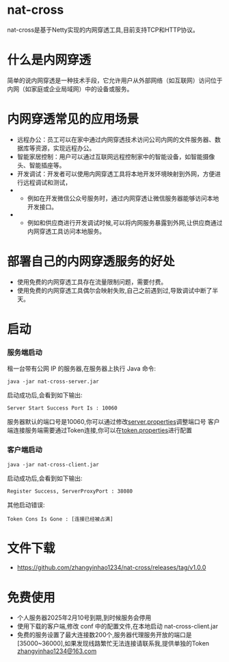 # nat-cross
nat-cross是基于Netty实现的内网穿透工具,目前支持TCP和HTTP协议。

# 什么是内网穿透
简单的说内网穿透是一种技术手段，它允许用户从外部网络（如互联网）访问位于内网（如家庭或企业局域网）中的设备或服务。

# 内网穿透常见的应用场景
* 远程办公：员工可以在家中通过内网穿透技术访问公司内网的文件服务器、数据库等资源，实现远程办公。
* 智能家居控制：用户可以通过互联网远程控制家中的智能设备，如智能摄像头、智能插座等。
* 开发调试：开发者可以使用内网穿透工具将本地开发环境映射到外网，方便进行远程调试和测试，
* * 例如在开发微信公众号服务时，通过内网穿透让微信服务器能够访问本地开发接口。
* * 例如和供应商进行开发调试时候,可以将内网服务暴露到外网,让供应商通过内网穿透工具访问本地服务。


# 部署自己的内网穿透服务的好处
* 使用免费的内网穿透工具存在流量限制问题，需要付费。
* 使用免费的内网穿透工具偶尔会映射失败,自己之前遇到过,导致调试中断了半天。

# 启动
### 服务端启动
租一台带有公网 IP 的服务器,在服务器上执行 Java 命令:
```
java -jar nat-cross-server.jar
```
启动成功后,会看到如下输出:
```
Server Start Success Port Is : 10060
```
服务器默认的端口号是10060,你可以通过修改[server.properties](conf%2Fserver.properties)调整端口号
客户端连接服务端需要通过Token连接,你可以在[token.properties](conf%2Ftoken.properties)进行配置

### 客户端启动
```
java -jar nat-cross-client.jar
```
启动成功后,会看到如下输出:
```
Register Success, ServerProxyPort : 38080 
```

其他启动错误:
```
Token Cons Is Gone : [连接已经被占满]
```

# 文件下载
* https://github.com/zhangyinhao1234/nat-cross/releases/tag/v1.0.0

# 免费使用
* 个人服务器2025年2月10号到期,到时候服务会停用
* 使用下载的客户端,修改 conf 中的配置文件,在本地启动 nat-cross-client.jar 
* 免费的服务设置了最大连接数200个,服务器代理服务开放的端口是[35000~36000],如果发现线路繁忙无法连接请联系我,提供单独的Token zhangyinhao1234@163.com

